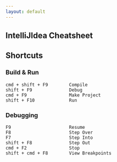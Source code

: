 ```yaml
---
layout: default
---
```

IntelliJIdea Cheatsheet
---

## Shortcuts

### Build & Run
    cmd + shift + F9		Compile
    shift + F9				Debug
    cmd + F9				Make Project
    shift + F10				Run

### Debugging
	F9						Resume
	F8						Step Over
	F7						Step Into
	shift + F8				Step Out
	cmd + F2				Stop
	shift + cmd + F8		View Breakpoints
